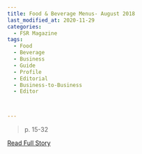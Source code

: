 ```yaml
---
title: Food & Beverage Menus- August 2018
last_modified_at: 2020-11-29
categories:
  - FSR Magazine
tags:
  - Food
  - Beverage
  - Business
  - Guide
  - Profile
  - Editorial 
  - Business-to-Business
  - Editor



---
```


> p. 15-32

<a href="http://www.omagdigital.com/publication/?i=513494&ver=html5&p=17" target="_blank">Read Full Story</a>
